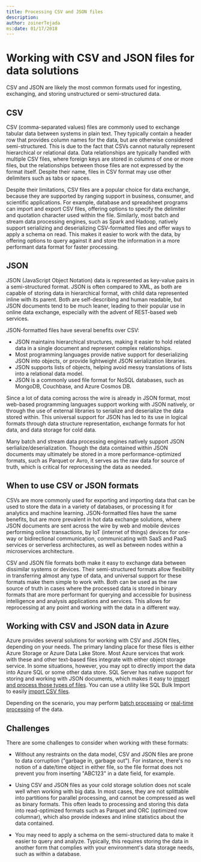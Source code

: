 ```yaml
---
title: Processing CSV and JSON files
description: 
author: zoinerTejada
ms:date: 01/17/2018
---
```


# Working with CSV and JSON files for data solutions

CSV and JSON are likely the most common formats used for ingesting, exchanging, and storing unstructured or semi-structured data. 

## CSV

CSV (comma-separated values)  files are commonly used to exchange tabular data between systems in plain text. They typically contain a header row that provides column names for the data, but are otherwise considered semi-structured. This is due to the fact that CSVs cannot naturally represent hierarchical or relational data. Data relationships are typically handled with multiple CSV files, where foreign keys are stored in columns of one or more files, but the relationships between those files are not expressed by the format itself.  Despite their name, files in CSV format may use other delimiters such as tabs or spaces.

Despite their limitations, CSV files are a popular choice for data exchange, because they are supported by ranging support in business, consumer, and scientific applications. For example, database and spreadsheet programs can import and export CSV files, offering options to specify the delimiter and quotation character used within the file. Similarly, most batch and stream data processing engines, such as Spark and Hadoop, natively support serializing and deserializing CSV-formatted files and offer ways to apply a schema on read. This makes it easier to work with the data, by offering options to query against it and store the information in a more performant data format for faster processing.

## JSON

JSON (JavaScript Object Notation) data is represented as key-value pairs in a semi-structured format. JSON is often compared to XML, as both are capable of storing data in hierarchical format, with child data represented inline with its parent. Both are self-describing and human readable, but JSON documents tend to be much leaner, leading to their popular use in online data exchange, especially with the advent of REST-based web services. 

JSON-formatted files have several benefits over CSV:

* JSON maintains hierarchical structures, making it easier to hold related data in a single document and represent complex relationships.
* Most programming languages provide native support for deserializing JSON into objects, or provide lightweight JSON serialization libraries.
* JSON supports lists of objects, helping avoid messy translations of lists into a relational data model.
* JSON is a commonly used file format for NoSQL databases, such as MongoDB, Couchbase, and Azure Cosmos DB.

Since a lot of data coming across the wire is already in JSON format, most web-based programming languages support working with JSON natively, or through the use of external libraries to serialize and deserialize the data stored within. This universal support for JSON has led to its use in logical formats through data structure representation, exchange formats for hot data, and data storage for cold data.

Many batch and stream data processing engines natively support JSON serlialize/deserialization. Though the data contained within JSON documents may ultimately be stored in a more performance-optimized formats, such as Parquet or Avro, it serves as the raw data for source of truth, which is critical for reprocessing the data as needed. 

## When to use CSV or JSON formats

CSVs are more commonly used for exporting and importing data that can be used to store the data in a variety of databases, or processing it for analytics and machine learning. JSON-formatted files have the same benefits, but are more prevalent in hot data exchange solutions, where JSON documents are sent across the wire by web and mobile devices performing online transactions, by IoT (internet of things) devices for one-way or bidirectional communication, communicating with SaaS and PaaS services or serverless architectures, as well as between nodes within a microservices architecture. 

CSV and JSON file formats both make it easy to exchange data between dissimilar systems or devices. Their semi-structured formats allow flexibility in transferring almost any type of data, and universal support for these formats make them simple to work with. Both can be used as the raw source of truth in cases where the processed data is stored in binary formats that are more performant for querying and accessible for business intelligence and analysis applications and services. This allows for reprocessing at any point and working with the data in a different way.

## Working with CSV and JSON data in Azure

Azure provides several solutions for working with CSV and JSON files, depending on your needs. The primary landing place for these files is either Azure Storage or Azure Data Lake Store. Most Azure services that work with these and other text-based files integrate with either object storage service. In some situations, however, you may opt to directly import the data into Azure SQL or some other data store. SQL Server has native support for storing and working with JSON documents, which makes it easy to [import and process those types of files](/sql/relational-databases/json/import-json-documents-into-sql-server). You can use a utility like SQL Bulk Import to easily [import CSV files](/sql/relational-databases/json/import-json-documents-into-sql-server).

Depending on the scenario, you may perform [batch processing](../scenarios/batch-processing.md) or [real-time processing](../scenarios/real-time-processing.md) of the data.

## Challenges

There are some challenges to consider when working with these formats:

* Without any restraints on the data model, CSV and JSON files are prone to data corruption ("garbage in, garbage out"). For instance, there's no notion of a date/time object in either file, so the file format does not prevent you from inserting "ABC123" in a date field, for example.

* Using CSV and JSON files as your cold storage solution does not scale well when working with big data. In most cases, they are not splittable into partitions for parallel processing, and cannot be compressed as well as binary formats. This often leads to processing and storing this data into read-optimized formats such as Parquet and ORC (optimized row columnar), which also provide indexes and inline statistics about the data contained.

* You may need to apply a schema on the semi-structured data to make it easier to query and analyze. Typically, this requires storing the data in another form that complies with your environment's data storage needs, such as within a database.

